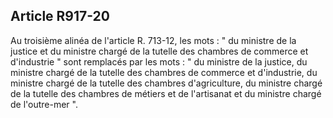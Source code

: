 Article R917-20
----
Au troisième alinéa de l'article R. 713-12, les mots : " du ministre de la
justice et du ministre chargé de la tutelle des chambres de commerce et
d'industrie " sont remplacés par les mots : " du ministre de la justice, du
ministre chargé de la tutelle des chambres de commerce et d'industrie, du
ministre chargé de la tutelle des chambres d'agriculture, du ministre chargé de
la tutelle des chambres de métiers et de l'artisanat et du ministre chargé de
l'outre-mer ".
